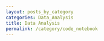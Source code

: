 ```yaml
---
layout: posts_by_category
categories: Data_Analysis
title: Data Analysis
permalink: /category/code_notebook
---
```

